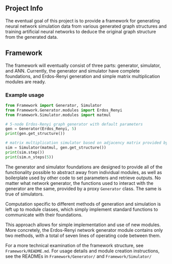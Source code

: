 Project Info
---
The eventual goal of this project is to provide a framework for generating 
neural network simulation data from various generated graph structures and 
training artificial neural networks to deduce the original graph structure from 
the generated data.

Framework
---
The framework will eventually consist of three parts: generator, simulator, and 
ANN. Currently, the generator and simulator have complete foundations, and 
Erdos-Renyi generation and simple matrix multiplication modules are ready.

### Example usage
```python
from Framework import Generator, Simulator
from Framework.Generator.modules import Erdos_Renyi
from Framework.Simulator.modules import matmul

# 5-node Erdos-Renyi graph generator with default parameters
gen = Generator(Erdos_Renyi, 5)
print(gen.get_structure())

# matrix multiplication simulator based on adjacency matrix provided by gen
sim = Simulator(matmul, gen.get_structure())
print(sim.step())
print(sim.n_steps(5))
```

The generator and simulator foundations are designed to provide all of the 
functionality possible to abstract away from individual modules, as well as 
boilerplate used by other code to set parameters and retrieve outputs. No matter 
what network generator, the functions used to interact with the generator are 
the same, provided by a proxy `Generator` class. The same is true of simulators.

Computation specific to different methods of generation and simulation is left 
up to module classes, which simply implement standard functions to communicate 
with their foundations.

This approach allows for simple implementation and use of new modules. More 
concretely, the Erdos-Renyi network generator module contains only two methods, 
with a total of seven lines of operating code between them.

For a more technical examination of the framework structure, see 
`Framework/README.md`. For usage details and module creation instructions, see 
the READMEs in `Framework/Generator/` and `Framework/Simulator/`
